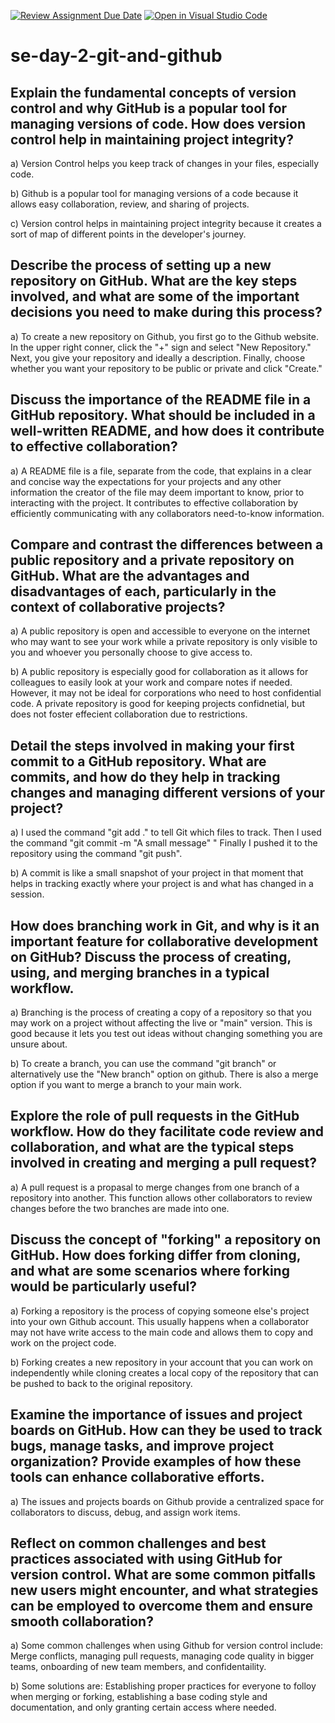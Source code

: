 [![Review Assignment Due Date](https://classroom.github.com/assets/deadline-readme-button-22041afd0340ce965d47ae6ef1cefeee28c7c493a6346c4f15d667ab976d596c.svg)](https://classroom.github.com/a/8wgCKhpZ)
[![Open in Visual Studio Code](https://classroom.github.com/assets/open-in-vscode-2e0aaae1b6195c2367325f4f02e2d04e9abb55f0b24a779b69b11b9e10269abc.svg)](https://classroom.github.com/online_ide?assignment_repo_id=18396141&assignment_repo_type=AssignmentRepo)
# se-day-2-git-and-github
## Explain the fundamental concepts of version control and why GitHub is a popular tool for managing versions of code. How does version control help in maintaining project integrity?

a) Version Control helps you keep track of changes in your files, especially code.

b) Github is a popular tool for managing versions of a code because it allows easy collaboration, review, and sharing of projects.

c) Version control helps in maintaining project integrity because it creates a sort of map of different points in the developer's journey.

## Describe the process of setting up a new repository on GitHub. What are the key steps involved, and what are some of the important decisions you need to make during this process? 

a) To create a new repository on Github, you first go to the Github website. In the upper right conner, click the "+" sign and select "New Repository." Next, you give your repository and ideally a description. Finally, choose whether you want your repository to be public or private and click "Create."

## Discuss the importance of the README file in a GitHub repository. What should be included in a well-written README, and how does it contribute to effective collaboration?

a) A README file is a file, separate from the code, that explains in a clear and concise way the expectations for your projects and any other information the creator of the file may deem important to know, prior to interacting with the project. It contributes to effective collaboration by efficiently communicating with any collaborators need-to-know information.

## Compare and contrast the differences between a public repository and a private repository on GitHub. What are the advantages and disadvantages of each, particularly in the context of collaborative projects?

a) A public repository is open and accessible to everyone on the internet who may want to see your work while a private repository is only visible to you and whoever you personally choose to give access to.

b) A public repository is especially good for collaboration as it allows for colleagues to easily look at your work and compare notes if needed. However, it may not be ideal for corporations who need to host confidential code. A private repository is good for keeping projects confidnetial, but does not foster effecient collaboration due to restrictions.

## Detail the steps involved in making your first commit to a GitHub repository. What are commits, and how do they help in tracking changes and managing different versions of your project?

a) I used the command "git add ." to tell Git which files to track. Then I used the command "git commit -m "A small message" " Finally I pushed it to the repository using the command "git push".

b) A commit is like a small snapshot of your project in that moment that helps in tracking exactly where your project is and what has changed in a session.

## How does branching work in Git, and why is it an important feature for collaborative development on GitHub? Discuss the process of creating, using, and merging branches in a typical workflow.

a) Branching is the process of creating a copy of a repository so that you may work on a project without affecting the live or "main" version. This is good because it lets you test out ideas without changing something you are unsure about.

b) To create a branch, you can use the command "git branch" or alternatively use the "New branch" option on github. There is also a merge option if you want to merge a branch to your main work.

## Explore the role of pull requests in the GitHub workflow. How do they facilitate code review and collaboration, and what are the typical steps involved in creating and merging a pull request?

a) A pull request is a propasal to merge changes from one branch of a repository into another. This function allows other collaborators to review changes before the two branches are made into one. 

## Discuss the concept of "forking" a repository on GitHub. How does forking differ from cloning, and what are some scenarios where forking would be particularly useful?

a) Forking a repository is the process of copying someone else's project into your own Github account. This usually happens when a collaborator may not have write access to the main code and allows them to copy and work on the project code. 

b) Forking creates a new repository in your account that you can work on independently while cloning creates a local copy of the repository that can be pushed to back to the original repository.

## Examine the importance of issues and project boards on GitHub. How can they be used to track bugs, manage tasks, and improve project organization? Provide examples of how these tools can enhance collaborative efforts.

a) The issues and projects boards on Github provide a centralized space for collaborators to discuss, debug, and assign work items.

## Reflect on common challenges and best practices associated with using GitHub for version control. What are some common pitfalls new users might encounter, and what strategies can be employed to overcome them and ensure smooth collaboration?

a) Some common challenges when using Github for version control include: Merge conflicts, managing pull requests, managing code quality in bigger teams, onboarding of new team members, and confidentaility.

b) Some solutions are: Establishing proper practices for everyone to folloy when merging or forking, establishing a base coding style and documentation, and only granting certain access where needed.
